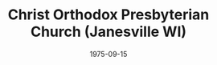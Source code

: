 ---
date: &id001 1975-09-15
end_date: null
location:
  address: 3625 Skyview Drive
  city: Janesville
  state: WI
minister:
- end: 1980-01-01
  name: Eugene Grille
  start: 1975-09-15
  type: Pastor
- end: 1986-01-01
  name: Ronald Hoekstra
  start: 1981-01-01
  type: Pastor
- end: 1989-01-01
  name: Matthew Floding
  start: 1987-01-01
  type: Pastor
- end: null
  name: David W. King
  start: 1990-01-01
  type: Pastor
- end: null
  name: John Hilbelink
  start: 2009-01-01
  type: Associate Pastor
ministers:
- Eugene Grille
- Ronald Hoekstra
- Matthew Floding
- David W. King
- John Hilbelink
name: Christ Orthodox Presbyterian Church
names:
- end: null
  name: Christ Orthodox Presbyterian Church
  start: 1975-09-15
origination_date: *id001
raw_data: "WI  Janesville\nChrist Orthodox Presbyterian Church  (September 15, 1975\u2013\
  \ )\n3625 Skyview Drive\nPastors:  Eugene Grille, 1975\u201380\nRonald Hoekstra,\
  \ 1981\u201386\nMatthew Floding, 1987\u201389\nDavid W. King, 1990\u2013\nAssoc.\
  \ Pastor: John Hilbelink, 2009\u2013"
states:
- WI
status:
  active: true
  end_date: null
  reason: null
  received_from: null
  withdrawal_to: null
title: Christ Orthodox Presbyterian Church (Janesville WI)
year_established:
- 1975

---